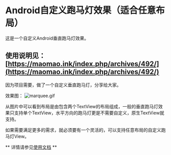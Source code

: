 # Android自定义跑马灯效果（适合任意布局）


这是一个自定义Android垂直跑马灯效果。 


## 使用说明见：[https://maomao.ink/index.php/archives/492/](https://maomao.ink/index.php/archives/492/)



因为项目需要，做了一个自定义垂直跑马灯，分享给大家。

效果图：
![marquee.gif](https://maomao.ink/usr/uploads/2019/05/3470345687.gif)


从图片中可以看到布局是由包含两个TextView的布局组成，一般的垂直跑马灯效果只支持单个TextView，水平方向的跑马灯更是不需要自定义，原生TextView就支持。 

如果需要满足更多的需求，就必须要有一个灵活的，可以支持任意布局的自定义跑马灯View。

** 详情请参见[使用文档](https://maomao.ink/index.php/archives/492/) **
